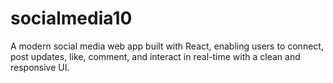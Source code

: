 # socialmedia10
A modern social media web app built with React, enabling users to connect, post updates, like, comment, and interact in real-time with a clean and responsive UI.
